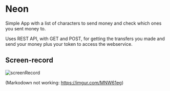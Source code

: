 # Neon

Simple App with a list of characters to send money and check which ones you sent money to.

Uses REST API, with GET and POST, for getting the transfers you made and send your money plus 
your token to access the webservice.


## Screen-record
![screenRecord](https://i.imgur.com/MNW61eg.gif) 

(Markodown not working: https://imgur.com/MNW61eg)
